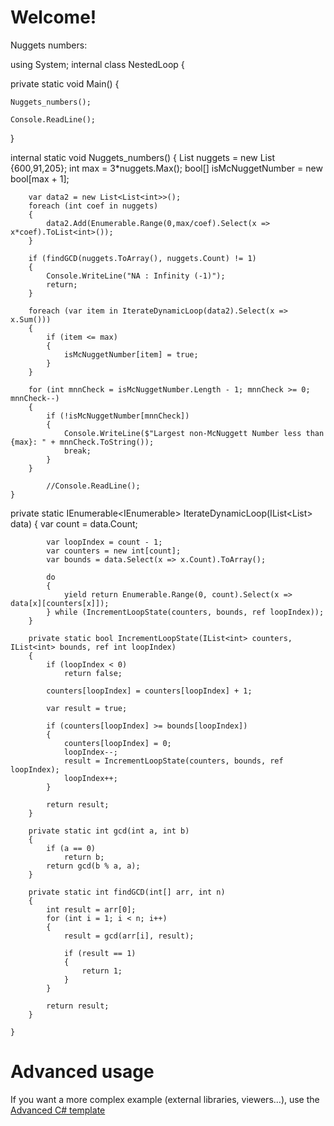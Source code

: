 # Welcome!

Nuggets numbers: 

using System;
internal class NestedLoop
    {

private static void Main()
{
    
    Nuggets_numbers();

    Console.ReadLine();
}

 internal static void Nuggets_numbers()
    {
        List<int> nuggets = new List<int> {600,91,205};
        int max = 3*nuggets.Max();
        bool[] isMcNuggetNumber = new bool[max + 1];

        var data2 = new List<List<int>>();
        foreach (int coef in nuggets)
        {
            data2.Add(Enumerable.Range(0,max/coef).Select(x => x*coef).ToList<int>());
        }

        if (findGCD(nuggets.ToArray(), nuggets.Count) != 1)
        {
            Console.WriteLine("NA : Infinity (-1)");
            return;
        }

        foreach (var item in IterateDynamicLoop(data2).Select(x => x.Sum()))
        {
            if (item <= max)
            {
                isMcNuggetNumber[item] = true;
            }
        }

        for (int mnnCheck = isMcNuggetNumber.Length - 1; mnnCheck >= 0; mnnCheck--)
        {
            if (!isMcNuggetNumber[mnnCheck])
            {
                Console.WriteLine($"Largest non-McNuggett Number less than {max}: " + mnnCheck.ToString());
                break;
            }
        }

            //Console.ReadLine();
    }

 private static IEnumerable<IEnumerable<T>> IterateDynamicLoop<T>(IList<List<T>> data)
        {
            var count = data.Count;

            var loopIndex = count - 1;
            var counters = new int[count];
            var bounds = data.Select(x => x.Count).ToArray();

            do
            {
                yield return Enumerable.Range(0, count).Select(x => data[x][counters[x]]);
            } while (IncrementLoopState(counters, bounds, ref loopIndex));
        }

        private static bool IncrementLoopState(IList<int> counters, IList<int> bounds, ref int loopIndex)
        {
            if (loopIndex < 0)
                return false;

            counters[loopIndex] = counters[loopIndex] + 1;

            var result = true;

            if (counters[loopIndex] >= bounds[loopIndex])
            {
                counters[loopIndex] = 0;
                loopIndex--;
                result = IncrementLoopState(counters, bounds, ref loopIndex);
                loopIndex++;
            }

            return result;
        }

        private static int gcd(int a, int b)
        {
            if (a == 0)
                return b;
            return gcd(b % a, a);
        }

        private static int findGCD(int[] arr, int n)
        {
            int result = arr[0];
            for (int i = 1; i < n; i++)
            {
                result = gcd(arr[i], result);

                if (result == 1)
                {
                    return 1;
                }
            }

            return result;
        }

    }

# Advanced usage

If you want a more complex example (external libraries, viewers...), use the [Advanced C# template](https://tech.io/select-repo/386)

